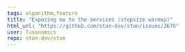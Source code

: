 ```yaml
---
tags: algorithm,feature
title: "Exposing mu to the services (stepsize warmup)"
html_url: "https://github.com/stan-dev/stan/issues/2670"
user: Tuxonomics
repo: stan-dev/stan
---
```


